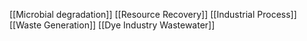 [[Microbial degradation]]
[[Resource Recovery]]
[[Industrial Process]]
[[Waste Generation]]
[[Dye Industry Wastewater]]
